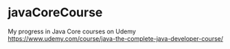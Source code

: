 # javaCoreCourse

My progress in Java Core courses on Udemy
https://www.udemy.com/course/java-the-complete-java-developer-course/
